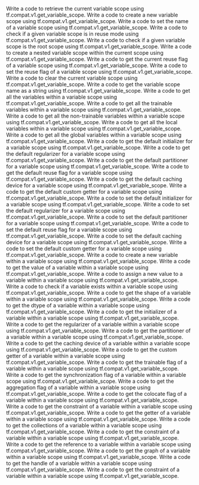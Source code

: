 Write a code to retrieve the current variable scope using tf.compat.v1.get_variable_scope.
Write a code to create a new variable scope using tf.compat.v1.get_variable_scope.
Write a code to set the name of a variable scope using tf.compat.v1.get_variable_scope.
Write a code to check if a given variable scope is in reuse mode using tf.compat.v1.get_variable_scope.
Write a code to check if a given variable scope is the root scope using tf.compat.v1.get_variable_scope.
Write a code to create a nested variable scope within the current scope using tf.compat.v1.get_variable_scope.
Write a code to get the current reuse flag of a variable scope using tf.compat.v1.get_variable_scope.
Write a code to set the reuse flag of a variable scope using tf.compat.v1.get_variable_scope.
Write a code to clear the current variable scope using tf.compat.v1.get_variable_scope.
Write a code to get the variable scope name as a string using tf.compat.v1.get_variable_scope.
Write a code to get all the variables within a variable scope using tf.compat.v1.get_variable_scope.
Write a code to get all the trainable variables within a variable scope using tf.compat.v1.get_variable_scope.
Write a code to get all the non-trainable variables within a variable scope using tf.compat.v1.get_variable_scope.
Write a code to get all the local variables within a variable scope using tf.compat.v1.get_variable_scope.
Write a code to get all the global variables within a variable scope using tf.compat.v1.get_variable_scope.
Write a code to get the default initializer for a variable scope using tf.compat.v1.get_variable_scope.
Write a code to get the default regularizer for a variable scope using tf.compat.v1.get_variable_scope.
Write a code to get the default partitioner for a variable scope using tf.compat.v1.get_variable_scope.
Write a code to get the default reuse flag for a variable scope using tf.compat.v1.get_variable_scope.
Write a code to get the default caching device for a variable scope using tf.compat.v1.get_variable_scope.
Write a code to get the default custom getter for a variable scope using tf.compat.v1.get_variable_scope.
Write a code to set the default initializer for a variable scope using tf.compat.v1.get_variable_scope.
Write a code to set the default regularizer for a variable scope using tf.compat.v1.get_variable_scope.
Write a code to set the default partitioner for a variable scope using tf.compat.v1.get_variable_scope.
Write a code to set the default reuse flag for a variable scope using tf.compat.v1.get_variable_scope.
Write a code to set the default caching device for a variable scope using tf.compat.v1.get_variable_scope.
Write a code to set the default custom getter for a variable scope using tf.compat.v1.get_variable_scope.
Write a code to create a new variable within a variable scope using tf.compat.v1.get_variable_scope.
Write a code to get the value of a variable within a variable scope using tf.compat.v1.get_variable_scope.
Write a code to assign a new value to a variable within a variable scope using tf.compat.v1.get_variable_scope.
Write a code to check if a variable exists within a variable scope using tf.compat.v1.get_variable_scope.
Write a code to get the shape of a variable within a variable scope using tf.compat.v1.get_variable_scope.
Write a code to get the dtype of a variable within a variable scope using tf.compat.v1.get_variable_scope.
Write a code to get the initializer of a variable within a variable scope using tf.compat.v1.get_variable_scope.
Write a code to get the regularizer of a variable within a variable scope using tf.compat.v1.get_variable_scope.
Write a code to get the partitioner of a variable within a variable scope using tf.compat.v1.get_variable_scope.
Write a code to get the caching device of a variable within a variable scope using tf.compat.v1.get_variable_scope.
Write a code to get the custom getter of a variable within a variable scope using tf.compat.v1.get_variable_scope.
Write a code to get the trainable flag of a variable within a variable scope using tf.compat.v1.get_variable_scope.
Write a code to get the synchronization flag of a variable within a variable scope using tf.compat.v1.get_variable_scope.
Write a code to get the aggregation flag of a variable within a variable scope using tf.compat.v1.get_variable_scope.
Write a code to get the colocate flag of a variable within a variable scope using tf.compat.v1.get_variable_scope.
Write a code to get the constraint of a variable within a variable scope using tf.compat.v1.get_variable_scope.
Write a code to get the getter of a variable within a variable scope using tf.compat.v1.get_variable_scope.
Write a code to get the collections of a variable within a variable scope using tf.compat.v1.get_variable_scope.
Write a code to get the constraint of a variable within a variable scope using tf.compat.v1.get_variable_scope.
Write a code to get the reference to a variable within a variable scope using tf.compat.v1.get_variable_scope.
Write a code to get the graph of a variable within a variable scope using tf.compat.v1.get_variable_scope.
Write a code to get the handle of a variable within a variable scope using tf.compat.v1.get_variable_scope.
Write a code to get the constraint of a variable within a variable scope using tf.compat.v1.get_variable_scope.